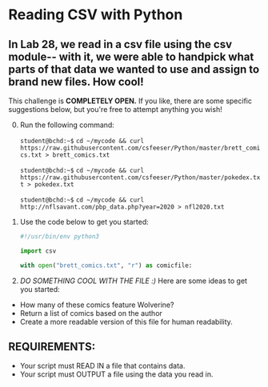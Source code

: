 # Reading CSV with Python

## In Lab 28, we read in a csv file using the csv module-- with it, we were able to handpick what parts of that data we wanted to use and assign to brand new files. How cool!

This challenge is **COMPLETELY OPEN.** If you like, there are some specific suggestions below, but you're free to attempt anything you wish!

0. Run the following command:

    `student@bchd:~$` `cd ~/mycode && curl https://raw.githubusercontent.com/csfeeser/Python/master/brett_comics.txt > brett_comics.txt`

    `student@bchd:~$` `cd ~/mycode && curl https://raw.githubusercontent.com/csfeeser/Python/master/pokedex.txt > pokedex.txt`
    
    `student@bchd:~$` `cd ~/mycode && curl http://nflsavant.com/pbp_data.php?year=2020 > nfl2020.txt`
    
0. Use the code below to get you started:

    ```python
    #!/usr/bin/env python3

    import csv

    with open("brett_comics.txt", "r") as comicfile:
    ```
    
 0. *DO SOMETHING COOL WITH THE FILE :)* Here are some ideas to get you started:
 
 - How many of these comics feature Wolverine?
 - Return a list of comics based on the author
 - Create a more readable version of this file for human readability.

## REQUIREMENTS:

- Your script must READ IN a file that contains data.
- Your script must OUTPUT a file using the data you read in.
